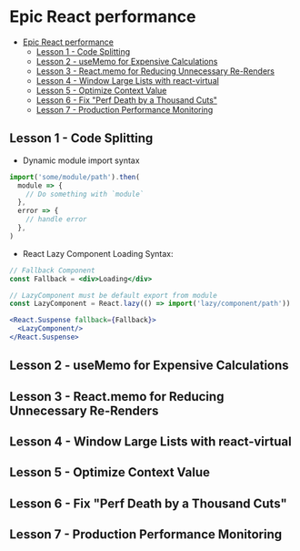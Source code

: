 # Epic React performance

- [Epic React performance](#epic-react-performance)
  - [Lesson 1 - Code Splitting](#lesson-1---code-splitting)
  - [Lesson 2 - useMemo for Expensive Calculations](#lesson-2---usememo-for-expensive-calculations)
  - [Lesson 3 - React.memo for Reducing Unnecessary Re-Renders](#lesson-3---reactmemo-for-reducing-unnecessary-re-renders)
  - [Lesson 4 - Window Large Lists with react-virtual](#lesson-4---window-large-lists-with-react-virtual)
  - [Lesson 5 - Optimize Context Value](#lesson-5---optimize-context-value)
  - [Lesson 6 - Fix "Perf Death by a Thousand Cuts"](#lesson-6---fix-perf-death-by-a-thousand-cuts)
  - [Lesson 7 - Production Performance Monitoring](#lesson-7---production-performance-monitoring)

## Lesson 1 - Code Splitting

- Dynamic module import syntax

```js
import('some/module/path').then(
  module => {
    // Do something with `module`
  },
  error => {
    // handle error
  },
)
```

- React Lazy Component Loading Syntax:

```jsx
// Fallback Component
const Fallback = <div>Loading</div>

// LazyComponent must be default export from module
const LazyComponent = React.lazy(() => import('lazy/component/path'))

<React.Suspense fallback={Fallback}>
  <LazyComponent/>
</React.Suspense>
```

## Lesson 2 - useMemo for Expensive Calculations

## Lesson 3 - React.memo for Reducing Unnecessary Re-Renders

## Lesson 4 - Window Large Lists with react-virtual

## Lesson 5 - Optimize Context Value

## Lesson 6 - Fix "Perf Death by a Thousand Cuts"

## Lesson 7 - Production Performance Monitoring
